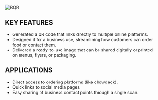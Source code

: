 ![BQR](https://github.com/user-attachments/assets/844b3001-fc9e-4745-9983-35342d8d4778)

## KEY FEATURES
  - Generated a QR code that links directly to multiple online platforms.
  - Designed it for a business use, streamlining how customers can order food or contact them.
  - Delivered a ready-to-use image that can be shared digitally or printed on menus, flyers, or packaging.

## APPLICATIONS
  - Direct access to ordering platforms (like chowdeck).
  - Quick links to social media pages.
  - Easy sharing of business contact points through a single scan.
